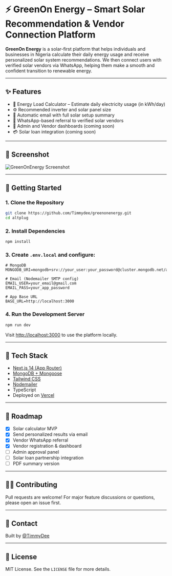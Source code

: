 # ⚡ GreenOn Energy – Smart Solar Recommendation & Vendor Connection Platform

**GreenOn Energy** is a solar-first platform that helps individuals and businesses in Nigeria calculate their daily energy usage and receive personalized solar system recommendations. We then connect users with verified solar vendors via WhatsApp, helping them make a smooth and confident transition to renewable energy.

---

## ✨ Features

- 🔋 Energy Load Calculator – Estimate daily electricity usage (in kWh/day)
- ⚙️ Recommended inverter and solar panel size
- 📩 Automatic email with full solar setup summary
- 🤝 WhatsApp-based referral to verified solar vendors
- 💼 Admin and Vendor dashboards (coming soon)
- 💳 Solar loan integration (coming soon)

---

## 📸 Screenshot

![GreenOnEnergy Screenshot](public/screenshot.png)

---

## 🚀 Getting Started

### 1. Clone the Repository

```bash
git clone https://github.com/Timmydee/greenonenergy.git
cd altplug
````

### 2. Install Dependencies

```bash
npm install
```

### 3. Create `.env.local` and configure:

```env
# MongoDB
MONGODB_URI=mongodb+srv://your_user:your_password@cluster.mongodb.net/altplug

# Email (Nodemailer SMTP config)
EMAIL_USER=your_email@gmail.com
EMAIL_PASS=your_app_password

# App Base URL
BASE_URL=http://localhost:3000
```

### 4. Run the Development Server

```bash
npm run dev
```

Visit [http://localhost:3000](http://localhost:3000) to use the platform locally.

---

## 🧠 Tech Stack

* [Next.js 14 (App Router)](https://nextjs.org/)
* [MongoDB + Mongoose](https://mongoosejs.com/)
* [Tailwind CSS](https://tailwindcss.com/)
* [Nodemailer](https://nodemailer.com/about/)
* TypeScript
* Deployed on [Vercel](https://vercel.com/)

---

## 📝 Roadmap

* [x] Solar calculator MVP
* [x] Send personalized results via email
* [x] Vendor WhatsApp referral
* [x] Vendor registration & dashboard
* [ ] Admin approval panel
* [ ] Solar loan partnership integration
* [ ] PDF summary version

---

## 🙋‍♂️ Contributing

Pull requests are welcome! For major feature discussions or questions, please open an issue first.

---

## 📧 Contact

Built by [@TimmyDee](https://github.com/timmydee)

---

## 📄 License

MIT License. See the `LICENSE` file for more details.

